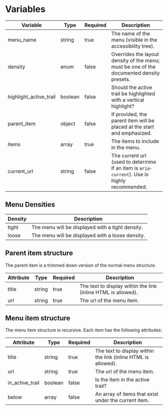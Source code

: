 # Variables

| Variable               | Type    | Required | Description                                                                                             |
|------------------------|---------|----------|---------------------------------------------------------------------------------------------------------|
| menu_name              | string  | true     | The name of the menu (visible in the accessibility tree).                                               |
| density                | enum    | false    | Overrides the layout density of the menu; must be one of the documented density presets.                |
| highlight_active_trail | boolean | false    | Should the active trail be highlighted with a vertical highlight?                                       |
| parent_item            | object  | false    | If provided, the parent item will be placed at the start and emphasized.                                |
| items                  | array   | true     | The items to include in the menu.                                                                       |
| current_url            | string  | false    | The current url (used to determine if an item is <code>aria-current</code>). Use is highly recommended. | |

## Menu Densities

| Density | Description                                      |
|---------|--------------------------------------------------|
| tight   | The menu will be displayed with a tight density. |
| loose   | The menu will be displayed with a loose density. |

## Parent item structure

The parent item is a trimmed down version of the normal menu structure.

| Attribute | Type   | Required | Description                                                   |
|-----------|--------|----------|---------------------------------------------------------------|
| title     | string | true     | The text to display within the link (inline HTML is allowed). | 
| url       | string | true     | The url of the menu item.                                     |

## Menu item structure

The menu item structure is recursive. Each item has the following attributes:

| Attribute       | Type    | Required | Description                                                   |
|-----------------|---------|----------|---------------------------------------------------------------|
| title           | string  | true     | The text to display within the link (inline HTML is allowed). | 
| url             | string  | true     | The url of the menu item.                                     |
| in_active_trail | boolean | false    | Is the item in the active trail?                              |
| below           | array   | false    | An array of items that exist under the current item.          |

